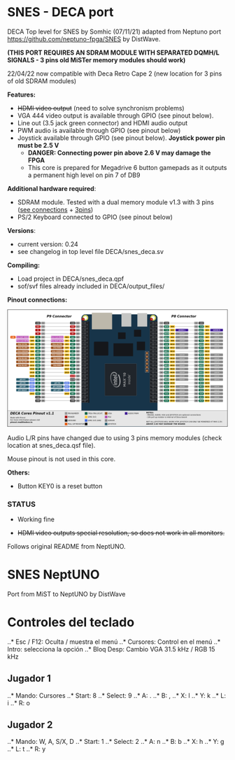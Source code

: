 # SNES - DECA port 

DECA Top level for SNES by Somhic (07/11/21) adapted from Neptuno port https://github.com/neptuno-fpga/SNES  by DistWave.

**(THIS PORT REQUIRES AN SDRAM MODULE WITH SEPARATED DQMH/L SIGNALS - 3 pins old MiSTer memory modules should work)**

22/04/22 now compatible with Deca Retro Cape 2 (new location for 3 pins of old SDRAM modules)

**Features:**

* ~~HDMI video output~~ (need to solve synchronism problems)
* VGA 444 video output is available through GPIO (see pinout below). 
* Line out (3.5 jack green connector) and HDMI audio output
* PWM audio is available through GPIO (see pinout below)
* Joystick available through GPIO  (see pinout below).  **Joystick power pin must be 2.5 V**
  * **DANGER: Connecting power pin above 2.6 V may damage the FPGA**
  * This core is prepared for Megadrive 6 button gamepads as it outputs a permanent high level on pin 7 of DB9

**Additional hardware required**:

- SDRAM module. Tested with a dual memory module v1.3 with 3 pins ([see connections](https://github.com/SoCFPGA-learning/DECA/tree/main/Projects/sdram_mister_deca) + [3pins](https://github.com/DECAfpga/DECA_board/blob/main/Sdram_mister_deca/README_3pins.md))
- PS/2 Keyboard connected to GPIO  (see pinout below)

**Versions**:

- current version: 0.24
- see changelog in top level file DECA/snes_deca.sv

**Compiling:**

* Load project  in DECA/snes_deca.qpf
* sof/svf files already included in DECA/output_files/

**Pinout connections:**

![pinout_deca](pinout_deca.png)

Audio L/R pins have changed due to using 3 pins memory modules (check location at snes_deca.qsf file).

Mouse pinout is not used in this core. 

**Others:**

* Button KEY0 is a reset button

### STATUS

* Working fine

* ~~HDMI video outputs special resolution, so does not work in all monitors.~~



Follows original README from NeptUNO.





# SNES NeptUNO

Port from MiST to NeptUNO by DistWave

# Controles del teclado

..* Esc / F12: Oculta / muestra el menú
..* Cursores: Control en el menú
..* Intro: selecciona la opción
..* Bloq Desp: Cambio VGA 31.5 kHz / RGB 15 kHz

## Jugador 1

..* Mando: Cursores
..* Start: 8
..* Select: 9
..* A: .
..* B: ,
..* X: l
..* Y: k
..* L: i
..* R: o

## Jugador 2

..* Mando: W, A, S/X, D
..* Start: 1
..* Select: 2
..* A: n
..* B: b
..* X: h
..* Y: g
..* L: t
..* R: y
